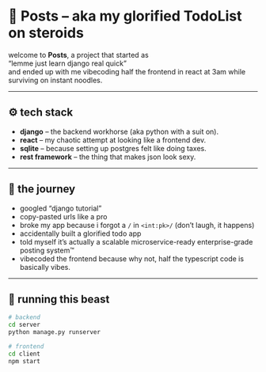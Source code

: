 # 📝 Posts – aka my glorified TodoList on steroids

welcome to **Posts**, a project that started as  
“lemme just learn django real quick”  
and ended up with me vibecoding half the frontend in react at 3am while surviving on instant noodles.

---

## ⚙️ tech stack
- **django** – the backend workhorse (aka python with a suit on).
- **react** – my chaotic attempt at looking like a frontend dev.  
- **sqlite** – because setting up postgres felt like doing taxes.  
- **rest framework** – the thing that makes json look sexy.

---

## 🤡 the journey
- googled “django tutorial”  
- copy-pasted urls like a pro  
- broke my app because i forgot a `/` in `<int:pk>/` (don’t laugh, it happens)  
- accidentally built a glorified todo app  
- told myself it’s actually a scalable microservice-ready enterprise-grade posting system™  
- vibecoded the frontend because why not, half the typescript code is basically vibes.  

---

## 🚀 running this beast
```bash
# backend
cd server
python manage.py runserver

# frontend
cd client
npm start
